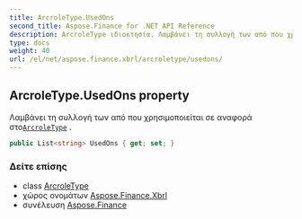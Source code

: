 ```yaml
---
title: ArcroleType.UsedOns
second_title: Aspose.Finance for .NET API Reference
description: ArcroleType ιδιοκτησία. Λαμβάνει τη συλλογή των από που χρησιμοποιείται σε αναφορά στοArcroleType .
type: docs
weight: 40
url: /el/net/aspose.finance.xbrl/arcroletype/usedons/
---
```

## ArcroleType.UsedOns property

Λαμβάνει τη συλλογή των από που χρησιμοποιείται σε αναφορά στο[`ArcroleType`](../) .

```csharp
public List<string> UsedOns { get; set; }
```

### Δείτε επίσης

* class [ArcroleType](../)
* χώρος ονομάτων [Aspose.Finance.Xbrl](../../arcroletype/)
* συνέλευση [Aspose.Finance](../../../)


